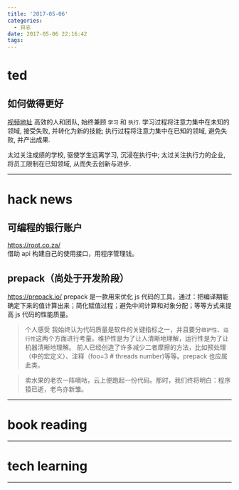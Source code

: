 ```yaml
---
title: '2017-05-06'
categories:
  - 日志
date: 2017-05-06 22:16:42
tags:
---
```


# ted

## 如何做得更好
[视频地址](http://open.163.com/movie/2017/2/C/U/MCC01J0QP_MCC021ACU.html)
高效的人和团队, 始终兼顾 `学习` 和 `执行`. 学习过程将注意力集中在未知的领域, 接受失败, 并转化为新的技能; 执行过程将注意力集中在已知的领域, 避免失败, 并产出成果.

太过关注成绩的学校, 驱使学生远离学习, 沉浸在执行中; 太过关注执行力的企业, 将员工限制在已知领域, 从而失去创新与进步.

<!--more-->

---
# hack news

## 可编程的银行账户
<https://root.co.za/>  
借助 api 构建自己的使用接口，用程序管理钱。

## prepack（尚处于开发阶段）
<https://prepack.io/>
prepack 是一款用来优化 js 代码的工具，通过：把编译期能确定下来的值计算出来；简化赋值过程；避免中间计算和对象分配；等等方式来提高 js 代码的性能质量。

> 个人感受
我始终认为代码质量是软件的关键指标之一，并且要分`维护性`、`运行性`这两个方面进行考量。维护性是为了让人清晰地理解，运行性是为了让机器清晰地理解。
前人已经创造了许多减少二者摩擦的方法，比如预处理（中的宏定义）、注释（foo=3 # threads number)等等。prepack 也应属此类。

> 卖水果的老农一阵嘀咕，云上便跑起一份代码。那时，我们终将明白：程序猿已逝，老鸟亦新雏。



---
# book reading

---
# tech learning

---

